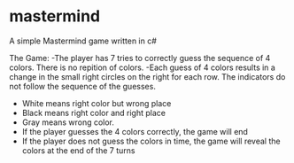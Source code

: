 # mastermind
A simple Mastermind game written in c# 

The Game:
-The player has 7 tries to correctly guess the sequence of 4 colors. There is no repition of colors.
-Each guess of 4 colors results in a change in the small right circles on the right for each row. The indicators do not follow the sequence of the guesses.
  - White means right color but wrong place
  - Black means right color and right place
  - Gray means wrong color.
- If the player guesses the 4 colors correctly, the game will end
- If the player does not guess the colors in time, the game will reveal the colors at the end of the 7 turns

